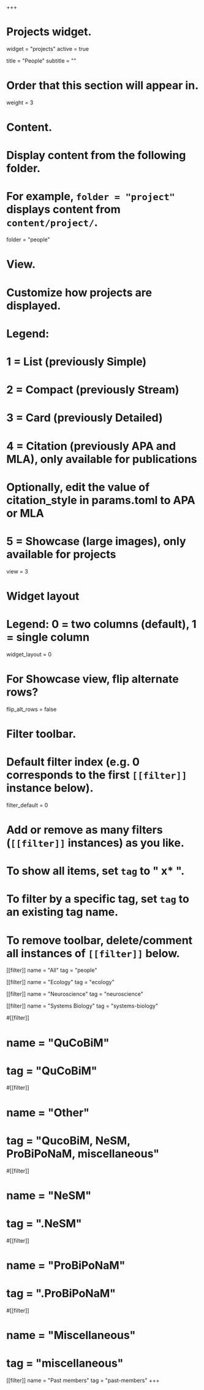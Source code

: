 +++
# Projects widget.
widget = "projects"
active = true

title = "People"
subtitle = ""

# Order that this section will appear in.
weight = 3

# Content.
# Display content from the following folder.
# For example, `folder = "project"` displays content from `content/project/`.
folder = "people"

# View.
# Customize how projects are displayed.
# Legend:
#    1 = List (previously Simple)
#    2 = Compact (previously Stream)
#    3 = Card (previously Detailed)
#    4 = Citation (previously APA and MLA), only available for publications
#        Optionally, edit the value of citation_style in params.toml to APA or MLA
#    5 = Showcase (large images), only available for projects
view = 3

# Widget layout
# Legend: 0 = two columns (default), 1 = single column
widget_layout = 0

# For Showcase view, flip alternate rows?
flip_alt_rows = false

# Filter toolbar.

# Default filter index (e.g. 0 corresponds to the first `[[filter]]` instance below).
filter_default = 0

# Add or remove as many filters (`[[filter]]` instances) as you like.
# To show all items, set `tag` to " x* ".
# To filter by a specific tag, set `tag` to an existing tag name.
# To remove toolbar, delete/comment all instances of `[[filter]]` below.
[[filter]]
  name = "All"
  tag = "people"

[[filter]]
  name = "Ecology"
  tag = "ecology"

[[filter]]
  name = "Neuroscience"
  tag = "neuroscience"

[[filter]]
  name = "Systems Biology"
  tag = "systems-biology"

#[[filter]]
#  name = "QuCoBiM"
#  tag = "QuCoBiM"

#[[filter]]
#  name = "Other"
#  tag = "QucoBiM, NeSM, ProBiPoNaM, miscellaneous"

#[[filter]]
#  name = "NeSM"
#  tag = ".NeSM"

#[[filter]]
#  name = "ProBiPoNaM"
#  tag = ".ProBiPoNaM"

#[[filter]]
#  name = "Miscellaneous"
#  tag = "miscellaneous"

[[filter]]
  name = "Past members"
  tag = "past-members"
+++
